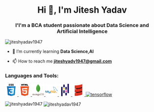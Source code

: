 <h1 align="center">Hi 👋, I'm Jitesh Yadav</h1>
<h3 align="center">I'I'm a BCA student passionate about Data Science and Artificial Intelligence</h3>

<p align="left"> <img src="https://komarev.com/ghpvc/?username=jiteshyadav1947&label=Profile%20views&color=0e75b6&style=flat" alt="jiteshyadav1947" /> </p>

- 🌱 I’m currently learning **Data Science,AI**

- 📫 How to reach me **jiteshyadv1947@gmail.com**


<h3 align="left">Languages and Tools:</h3>
<p align="left">
  
  <a href="https://www.w3schools.com/css/" target="_blank" rel="noreferrer">
  <img src="https://raw.githubusercontent.com/devicons/devicon/master/icons/css3/css3-original-wordmark.svg" alt="css3" width="40" height="40"/> 
</a>
  <a href="[https://www.w3.org/html/" target="_blank](https://dribbble.com/shots/104300-3d-HTML5-Animated-Gif)" rel="noreferrer"> <img src="https://raw.githubusercontent.com/devicons/devicon/master/icons/html5/html5-original-wordmark.svg" alt="html5" width="40" height="40"/> </a> <a href="https://www.mongodb.com/" target="_blank" rel="noreferrer"> <img src="https://raw.githubusercontent.com/devicons/devicon/master/icons/mongodb/mongodb-original-wordmark.svg" alt="mongodb" width="40" height="40"/> </a> <a href="https://www.mysql.com/" target="_blank" rel="noreferrer"> <img src="https://raw.githubusercontent.com/devicons/devicon/master/icons/mysql/mysql-original-wordmark.svg" alt="mysql" width="40" height="40"/> </a> <a href="https://pandas.pydata.org/" target="_blank" rel="noreferrer"> <img src="https://raw.githubusercontent.com/devicons/devicon/2ae2a900d2f041da66e950e4d48052658d850630/icons/pandas/pandas-original.svg" alt="pandas" width="40" height="40"/> </a> <a href="https://www.scala-lang.org" target="_blank" rel="noreferrer"> <img src="https://raw.githubusercontent.com/devicons/devicon/master/icons/scala/scala-original.svg" alt="scala" width="40" height="40"/> </a> <a href="https://www.tensorflow.org" target="_blank" rel="noreferrer"> <img src="https://www.vectorlogo.zone/logos/tensorflow/tensorflow-icon.svg" alt="tensorflow" width="40" height="40"/> </a> </p>


<p><img align="left" src="https://github-readme-stats.vercel.app/api/top-langs?username=jiteshyadav1947&show_icons=true&locale=en&layout=compact" alt="jiteshyadav1947" /></p>

<p>&nbsp;<img align="center" src="https://github-readme-stats.vercel.app/api?username=jiteshyadav1947&show_icons=true&locale=en" alt="jiteshyadav1947" /></p>
